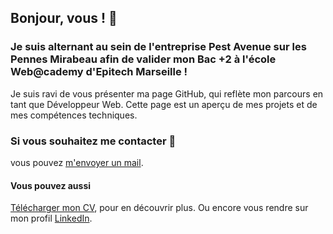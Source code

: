## Bonjour, vous ! 👋

### Je suis alternant au sein de l'entreprise Pest Avenue sur les Pennes Mirabeau afin de valider mon Bac +2 à l'école Web@cademy d'Epitech Marseille !
Je suis ravi de vous présenter ma page GitHub, qui reflète mon parcours en tant que Développeur Web.
Cette page est un aperçu de mes projets et de mes compétences techniques.

### Si vous souhaitez me contacter 💌
vous pouvez [m'envoyer un mail](mailto:lucas.emile.pro@gmail.com).
#### Vous pouvez aussi 
[Télécharger mon CV](https://lucas-emile.fr/CV_EMILE_Lucas.pdf), pour en découvrir plus.
Ou encore vous rendre sur mon profil [LinkedIn](https://www.linkedin.com/in/lucasemile/).


<!--
**LucasEMILE/LucasEMILE** is a ✨ _special_ ✨ repository because its `README.md` (this file) appears on your GitHub profile.

Here are some ideas to get you started:

- 🔭 I’m currently working on ...
- 🌱 I’m currently learning ...
- 👯 I’m looking to collaborate on ...
- 🤔 I’m looking for help with ...
- 💬 Ask me about ...
- 📫 How to reach me: ...
- 😄 Pronouns: ...
- ⚡ Fun fact: ...
-->
